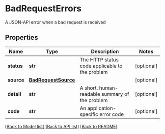 # BadRequestErrors

A JSON-API error when a bad request is received
## Properties
Name | Type | Description | Notes
------------ | ------------- | ------------- | -------------
**status** | **str** | The HTTP status code applicable to the problem | [optional] 
**source** | [**BadRequestSource**](BadRequestSource.md) |  | [optional] 
**detail** | **str** | A short, human-readable summary of the problem | [optional] 
**code** | **str** | An application-specific error code | [optional] 

[[Back to Model list]](../README.md#documentation-for-models) [[Back to API list]](../README.md#documentation-for-api-endpoints) [[Back to README]](../README.md)



